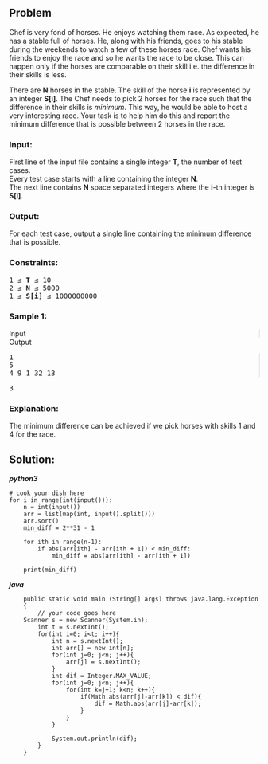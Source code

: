 <div id="problem-statement" class="_problemBody_lulsq_29 print"><h2>Problem</h2>
<p>Chef is very fond of horses. He enjoys watching them race. As expected, he has a stable full of horses. He, along with his friends, goes to his stable during the weekends to watch a few of these horses race. Chef wants his friends to enjoy the race and so he wants the race to be close. This can happen only if the horses are comparable on their skill i.e. the difference in their skills is less.</p>
<p>There are <b>N</b> horses in the stable. The skill of the horse <b>i</b> is represented by an integer <b>S[i]</b>. The Chef needs to pick 2 horses for the race such that the difference in their skills is <i>minimum</i>. This way, he would be able to host a very interesting race. Your task is to help him do this and report the minimum difference that is possible between 2 horses in the race.</p>
<h3>Input:</h3>
<p>First line of the input file contains a single integer <b>T</b>, the number of test cases.<br>
Every test case starts with a line containing the integer <b>N</b>.<br>
The next line contains <b>N</b> space separated integers where the <b>i</b>-th integer is <b>S[i]</b>.</p>
<h3>Output:</h3>
<p>For each test case, output a single line containing the minimum difference that is possible.</p>
<h3>Constraints:</h3>
<pre>1 ≤ <b>T</b> ≤ 10
2 ≤ <b>N</b> ≤ 5000
1 ≤ <b>S[i]</b> ≤ 1000000000
</pre>
<h3>Sample 1:</h3>
<div data-reactroot="" class="_input_output__table_lulsq_184"><div class="_text_copy__container_lulsq_188"><div class="_text_copy_lulsq_188 _input_top__box_lulsq_198" style="border-right: 1px solid rgb(210, 217, 231);"><span>Input</span><div title="Copy to clipboard" class="" style="pointer-events: all;"><span class="_icon__box_9xn05_2"><i class="_copy__icon_9xn05_14"></i></span></div></div><div class="_text_copy_lulsq_188 _ouput_top__box_lulsq_201"><span>Output</span><div title="Copy to clipboard" class="" style="pointer-events: all;"><span class="_icon__box_9xn05_2"><i class="_copy__icon_9xn05_14"></i></span></div></div></div><div class="_values__container_lulsq_204"><div class="_values_lulsq_204" style="border-right: 1px solid rgb(210, 217, 231);"><pre>1
5
4 9 1 32 13
</pre></div><div class="_values_lulsq_204"><pre>3</pre></div></div></div>
<h3>Explanation:</h3>
<p>The minimum difference can be achieved if we pick horses with skills 1 and 4 for the race.</p></div>

## Solution:
***python3***
```
# cook your dish here
for i in range(int(input())):
    n = int(input())
    arr = list(map(int, input().split()))
    arr.sort()
    min_diff = 2**31 - 1
    
    for ith in range(n-1):
        if abs(arr[ith] - arr[ith + 1]) < min_diff:
            min_diff = abs(arr[ith] - arr[ith + 1])
                
    print(min_diff)
```

***java***
```
	public static void main (String[] args) throws java.lang.Exception
	{
		// your code goes here
	Scanner s = new Scanner(System.in);
		int t = s.nextInt();
		for(int i=0; i<t; i++){
		    int n = s.nextInt();
		    int arr[] = new int[n];
		    for(int j=0; j<n; j++){
		        arr[j] = s.nextInt();
		    }
		    int dif = Integer.MAX_VALUE;
		    for(int j=0; j<n; j++){
		        for(int k=j+1; k<n; k++){
		            if(Math.abs(arr[j]-arr[k]) < dif){
		                dif = Math.abs(arr[j]-arr[k]);
		            }
		        }
		    }
		    
		    System.out.println(dif);
		}
	}

```